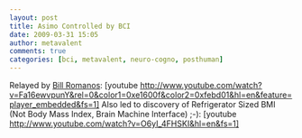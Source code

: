 ```yaml
---
layout: post
title: Asimo Controlled by BCI
date: 2009-03-31 15:05
author: metavalent
comments: true
categories: [bci, metavalent, neuro-cogno, posthuman]
---
```

Relayed by <a href="http://cislunarspace.blogspot.com/2009/03/asimo-controlled-by-brain-machine.html">Bill Romanos</a>:
[youtube http://www.youtube.com/watch?v=Fa16ewvpunY&rel=0&color1=0xe1600f&color2=0xfebd01&hl=en&feature=player_embedded&fs=1]
Also led to discovery of Refrigerator Sized BMI (Not Body Mass Index, Brain Machine Interface) ;-):
[youtube http://www.youtube.com/watch?v=O6yI_4FHSKI&hl=en&fs=1]
